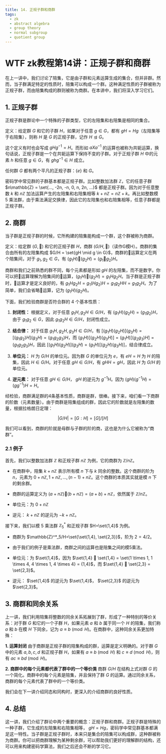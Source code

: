 ```yaml
---
title: 14. 正规子群和商群
tags:
  - zk
  - abstract algebra
  - group theory
  - normal subgroup
  - quotient group
---
```


# WTF zk教程第14讲：正规子群和商群

在上一讲中，我们讨论了陪集，它是由子群和元素运算生成的集合，但并非群。然而，当子群满足特定的性质时，陪集可以构成一个群。这种满足性质的子群被称为正规子群，而由陪集构成的群则被称为商群。在本讲中，我们将深入学习它们。

## 1. 正规子群

正规子群是群论中一个特殊的子群类型，它的左陪集和右陪集是相同的集合。

定义：给定群 $G$ 和它的子群 $H$，如果对于任意 $g \in G$，都有 $gH = Hg$（左陪集等于右陪集），则称 $H$ 是 $G$ 的正规子群，记作 $H \trianglelefteq G$。

这个定义有时也会写成 $gHg^{-1} = H$。而形如 $aXa^{-1}$ 的运算也被称为共轭运算，换句话说，正规子群是一个在共轭运算下保持不变的子群。对于正规子群 $H$ 中的元素 $h$ 和任意 $g \in G$，有 $ghg^{-1} \in H$ 成立。

任何群 $G$ 都有两个平凡的正规子群：<span>$\{e\}$</span> 和 $G$。

密码学中常见群的子群基本都是正规子群。比如整数加法群 $\mathbb{Z}$，它的任意子群 $n\mathbb{Z} = \set{..., -2n, -n, 0, n, 2n, ...}$ 都是正规子群。因为对于任意整数 $k$ 和 $n\mathbb{Z}$ 加法运算产生的左陪集和右陪集相等 $k+n\mathbb{Z} = n\mathbb{Z} + k$。再比如整数模 $5$ 乘法群，由于乘法满足交换律，因此它的左陪集也和右陪集相等，任意子群都是正规子群。

## 2. 商群

当子群是正规子群的时候，它所构建的陪集能构成一个群，这个群被称为商群。

定义：给定群 $(G,🐔)$ 和它的正规子群 $H$，商群 $(G/H, 🐶)$（读作G模H）。商群的集合由所有的左陪集构成 $G/H = \set{gH \mid g \in G}$，商群的🐶运算定义在两个陪集间，对于 $g_1, g_2 \in G$，有 $(g_1H) 🐶 (g_2H) = (g_1🐔g_2)H$。

商群和我们之前熟悉的群不同，每个元素都是形如 $gH$ 的左陪集，而不是数字。你可以把🐶运算理解为陪集间的🐔运算，<span>$(g_1H) 🐶 (g_2H) = g_1Hg_2H$</span>。当子群是正规子群时，🐶运算才是定义良好的，有 $g_1Hg_2H=g_1(Hg_2)H=g_1g_2HH=g_1g_2H$。为了简单，我们会省略🐶运算，记为 $(g_1H) (g_2H)$。

下面，我们检验商群是否符合群的 4 个基本性质：

1. **封闭性：** 根据定义，对于任意 $g_1H, g_2H \in G/H$，有 $(g_1H)(g_2H)=(g_1g_2)H$，由于 $g_1g_2 \in G$，因此 $g_1g_2H \in G/H$，封闭性成立。

2. **结合律：** 对于任意 $g_1H, g_2H, g_3H \in G/H$，有 $[(g_1H)(g_2H)] (g_3H)= [(g_1g_2)H] (g_3H) =  (g_1g_2g_3)H$，而 $(g_1H)[(g_2H)(g_3H)]=(g_1H)[(g_2g_3)H] =  (g_1g_2g_3)H$，因此 $[(g_1H)(g_2H)] (g_3H) = (g_1H) [(g_2H)(g_3H)]$，结合律成立。

3. **单位元：** $H$ 为 $G/H$ 的单位元。因为群 $G$ 的单位元为 $e$，有 $eH = H$ 为 $H$ 的陪集，因此 $H \in G/H$。对于任意 $gH \in G/H$，有 $gH H = g H$，因此 $H$ 为 $G/H$ 的单位元。

4. **逆元素：** 对于任意 $gH \in G/H$， $gH$ 的逆元为 $g^{-1}H$。因为 $(gH)(g^{-1}H) = (gg^{-1})H = H$。

经检验，商群满足群的4条基本性质，商群是群，很棒。接下来，咱们看一下商群的阶数（元素数量）。由于商群是陪集组成的群，因此它的阶数就是左陪集的数量，根据拉格朗日定理：

$$
|G/H| = [G:H]= [G]/[H]
$$

我们可以看到，商群的阶就是母群与子群的阶的商，这也是为什么它被称为“商群”。

### 2.1 例子

首先，我们以整数加法群 $\mathbb{Z}$ 和正规子群 $n\mathbb{Z}$ 为例，它的商群为 $\mathbb{Z}/n\mathbb{Z}$。

- 在商群中，陪集 $k + n\mathbb{Z}$ 表示所有模 $n$ 下与 $k$ 同余的整数。这个商群的阶为 $n$，元素为 $0 + n\mathbb{Z}, 1 + n\mathbb{Z}, \ldots, (n-1) + n\mathbb{Z}$。这个商群的本质其实就是模 $n$ 下的剩余群。

- 商群的运算定义为 $(a + n\mathbb{Z}) 🐶 (b + n\mathbb{Z}) = (a+b) + n\mathbb{Z}$，依然属于 $\mathbb{Z}/n\mathbb{Z}$。

- 单位元：为 $0 + n\mathbb{Z}$

- 逆元： $k + n\mathbb{Z}$ 的逆元为 $-k + n\mathbb{Z}$。

接下来，我们以模 $5$ 乘法群 $\mathbb{Z}^*_5$ 和正规子群 $H=\set{1,4}$ 为例。

- 商群为 $\mathbb{Z}^*_5/H=\set{\set{1,4}, \set{2,3}}$，阶为 $2 = 4/2$。

- 由于我们的例子是乘法群，商群之间的运算也是陪集之间的模5乘法。

- 单位元：为 $\set{1,4}$，因为 $\set{1,4} 🐶 \set{1,4} = \set{1 \times 1, 1 \times 4, 4 \times 1, 4 \times 4} = {1,4}$，而 $\set{1,4} 🐶 \set{2,3} = \set{2,3}$。

- 逆元： $\set{1,4}$ 的逆元为 $\set{1,4}$， $\set{2,3}$ 的逆元为 $\set{2,3}$。

## 3. 商群和同余关系

上一讲，我们利用陪集将整数的同余关系拓展到了群，形成了一种特别的等价关系：对于群 $G$ 和它的一个子群 $H$，如果元素 $a$ 和 $b$ 属于同一个 $H$ 的陪集，我们称 $a$ 和 $b$ 在模 $H$ 下同余，记为 $a \equiv b \pmod{H}$。在商群中，这种同余关系更加特殊：

**1. 运算封闭** 由于商群是正规子群的陪集构成的群，运算是定义明确的。对于群 $G$ 中的元素 $a, b, c, d$ 和正规子群 $H$，如果有 $a \equiv b \pmod{H}$ 和 $c \equiv d \pmod{H}$，则有 $ac \equiv bd \pmod{H}$。

**2. 商群中的每个元素都代表了群中的一个等价类** 商群 $G/H$ 在结构上式对群 $G$ 的一个简化。商群中的每个元素是陪集，并且保持了群 $G$ 的运算。通过同余关系，商群的每个元素代表了群中的一个等价类。

我们会在下一讲介绍同态和同构时，更深入的介绍商群的良好性质。

## 4. 总结

这一讲，我们介绍了群论中两个重要的概念：正规子群和商群。正规子群是特殊的一种子群，它生成的左陪集和右陪集相等， $gH=Hg$，密码学中常见群基本都满足这一特性。当子群是正规子群时，本来只是集合的陪集可以构成群，这种群被称为商群。你可以把商群理解为某种剩余群，可以帮助我们更好的理解群的结构，还可以用来构建密码学算法，我们之后还会不断的学习它。

